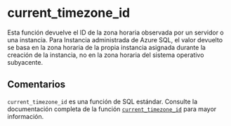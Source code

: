 ﻿---
SidebarGroup: "index-date-functions"
Autogenerated: true
---

# current_timezone_id

Esta función devuelve el ID de la zona horaria observada por un servidor o una instancia. Para Instancia administrada de Azure SQL, el valor devuelto se basa en la zona horaria de la propia instancia asignada durante la creación de la instancia, no en la zona horaria del sistema operativo subyacente.

## Comentarios 

`current_timezone_id` es una función de SQL estándar. Consulte la documentación completa de la función [`current_timezone_id`](https://learn.microsoft.com/es-es/sql/t-sql/functions/current_timezone_id-transact-sql) para mayor información.
